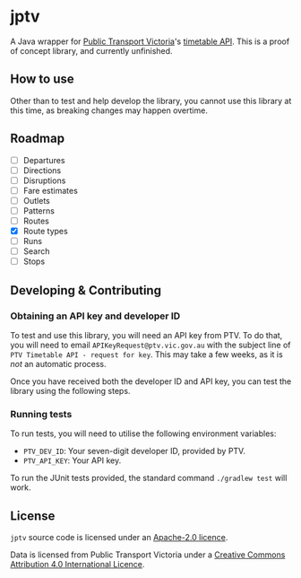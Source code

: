 # jptv
A Java wrapper for [Public Transport Victoria](https://ptv.vic.gov.au)'s [timetable API](http://ptv.vic.gov.au/ptv-timetable-api/). This is a proof of concept library, and currently unfinished.

## How to use
Other than to test and help develop the library, you cannot use this library at this time, as breaking changes may happen overtime.

## Roadmap
- [ ] Departures
- [ ] Directions
- [ ] Disruptions
- [ ] Fare estimates
- [ ] Outlets
- [ ] Patterns
- [ ] Routes
- [x] Route types
- [ ] Runs
- [ ] Search
- [ ] Stops

## Developing & Contributing
### Obtaining an API key and developer ID
To test and use this library, you will need an API key from PTV.
To do that, you will need to email `APIKeyRequest@ptv.vic.gov.au` with the subject line of `PTV Timetable API - request for key`.
This may take a few weeks, as it is *not* an automatic process.

Once you have received both the developer ID and API key, you can test the library using the following steps.
### Running tests
To run tests, you will need to utilise the following environment variables:

- `PTV_DEV_ID`: Your seven-digit developer ID, provided by PTV.
- `PTV_API_KEY`: Your API key.

To run the JUnit tests provided, the standard command `./gradlew test` will work.

## License
`jptv` source code is licensed under an [Apache-2.0 licence](https://github.com/wale/jptv/blob/master/LICENSE).


Data is licensed from Public Transport Victoria under a [Creative Commons Attribution 4.0 International Licence](https://creativecommons.org/licenses/by/4.0/).